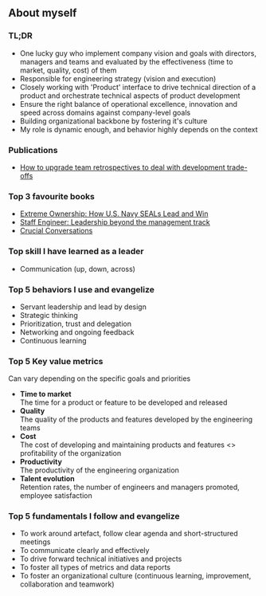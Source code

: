 ## About myself

### TL;DR
- One lucky guy who implement company vision and goals with directors, managers and teams and evaluated by the effectiveness (time to market, quality, cost) of them
- Responsible for engineering strategy (vision and execution) 
- Closely working with 'Product' interface to drive technical direction of a product and orchestrate technical aspects of product development
- Ensure the right balance of operational excellence, innovation and speed across domains against company-level goals
- Building organizational backbone by fostering it's culture
- My role is dynamic enough, and behavior highly depends on the context

### Publications
- [How to upgrade team retrospectives to deal with development trade-offs](https://medium.com/flo-health/how-to-determine-a-trade-off-between-speed-and-quality-and-in-what-way-it-connects-to-68a2217de2bc)

### Top 3 favourite books
- [Extreme Ownership: How U.S. Navy SEALs Lead and Win](https://www.amazon.com/Extreme-Ownership-U-S-Navy-SEALs-ebook/dp/B0739PYQSS)
- [Staff Engineer: Leadership beyond the management track](https://www.amazon.com/Staff-Engineer-Leadership-beyond-management-ebook/dp/B08RMSHYGG)
- [Crucial Conversations](https://www.amazon.com/Crucial-Conversations-Talking-Stakes-Second/dp/1469266822)

### Top skill I have learned as a leader 
- Communication (up, down, across)

### Top 5 behaviors I use and evangelize 
- Servant leadership and lead by design 
- Strategic thinking
- Prioritization, trust and delegation
- Networking and ongoing feedback
- Continuous learning

### Top 5 Key value metrics
Can vary depending on the specific goals and priorities
- **Time to market**\
The time for a product or feature to be developed and released
- **Quality**\
The quality of the products and features developed by the engineering teams
- **Cost**\
The cost of developing and maintaining products and features <> profitability of the organization
- **Productivity**\
The productivity of the engineering organization
- **Talent evolution**\
Retention rates, the number of engineers and managers promoted, employee satisfaction

### Top 5 fundamentals I follow and evangelize
- To work around artefact, follow clear agenda and short-structured meetings
- To communicate clearly and effectively
- To drive forward technical initiatives and projects
- To foster all types of metrics and data reports
- To foster an organizational culture (continuous learning, improvement, collaboration and teamwork)
